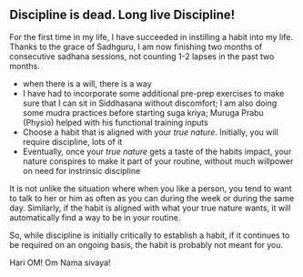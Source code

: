 <!-- title: Discipline is Dead!  -->

## Discipline is dead. Long live Discipline!

For the first time in my life, I have succeeded in instilling a habit into my life. Thanks to the grace of Sadhguru, I am now finishing two months of consecutive sadhana sessions, not counting 1-2 lapses in the past two months. 

 - when there is a will, there is a way
 - I have had to incorporate some additional pre-prep exercises to make sure that I can sit in Siddhasana without discomfort; I am also doing some mudra practices before starting suga kriya; Muruga Prabu (Physio) helped with his functional training inputs
 - Choose a habit that is aligned with your _true nature_. Initially, you will require discipline, lots of it 
 - Eventually, once your _true nature_ gets a taste of the habits impact, your nature conspires to make it part of your routine, without much willpower on need for instrinsic discipline 

It is not unlike the situation where when you like a person, you tend to want to talk to her or him as often as you can during the week or during the same day. Similarly, if the habit is aligned with what your true nature wants, it will automatically find a way to be in your routine. 

So, while discipline is initially critically to establish a habit, if it continues to be required on an ongoing basis, the habit is probably not meant for you.

Hari OM! Om Nama sivaya! 



